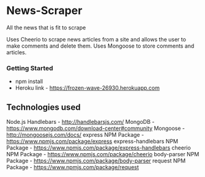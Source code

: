 # News-Scraper

All the news that is fit to scrape

Uses Cheerio to scrape news articles from a site and allows the user to make comments and delete them. Uses Mongoose to store comments and articles.

### Getting Started

- npm install
- Heroku link - https://frozen-wave-26930.herokuapp.com

## Technologies used

Node.js
Handlebars - http://handlebarsjs.com/
MongoDB - https://www.mongodb.com/download-center#community
Mongoose - http://mongoosejs.com/docs/
express NPM Package - https://www.npmjs.com/package/express
express-handlebars NPM Package - https://www.npmjs.com/package/express-handlebars
cheerio NPM Package - https://www.npmjs.com/package/cheerio
body-parser NPM Package - https://www.npmjs.com/package/body-parser
request NPM Package - https://www.npmjs.com/package/request
